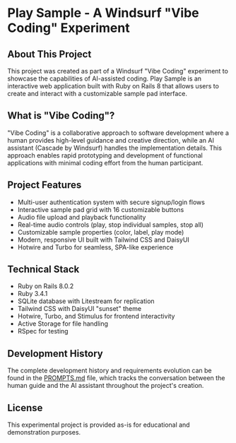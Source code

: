 # Play Sample - A Windsurf "Vibe Coding" Experiment

## About This Project

This project was created as part of a Windsurf "Vibe Coding" experiment to showcase the capabilities of AI-assisted coding. Play Sample is an interactive web application built with Ruby on Rails 8 that allows users to create and interact with a customizable sample pad interface.

## What is "Vibe Coding"?

"Vibe Coding" is a collaborative approach to software development where a human provides high-level guidance and creative direction, while an AI assistant (Cascade by Windsurf) handles the implementation details. This approach enables rapid prototyping and development of functional applications with minimal coding effort from the human participant.

## Project Features

- Multi-user authentication system with secure signup/login flows
- Interactive sample pad grid with 16 customizable buttons
- Audio file upload and playback functionality
- Real-time audio controls (play, stop individual samples, stop all)
- Customizable sample properties (color, label, play mode)
- Modern, responsive UI built with Tailwind CSS and DaisyUI
- Hotwire and Turbo for seamless, SPA-like experience

## Technical Stack

- Ruby on Rails 8.0.2
- Ruby 3.4.1
- SQLite database with Litestream for replication
- Tailwind CSS with DaisyUI "sunset" theme
- Hotwire, Turbo, and Stimulus for frontend interactivity
- Active Storage for file handling
- RSpec for testing

## Development History

The complete development history and requirements evolution can be found in the [PROMPTS.md](PROMPTS.md) file, which tracks the conversation between the human guide and the AI assistant throughout the project's creation.

## License

This experimental project is provided as-is for educational and demonstration purposes.
